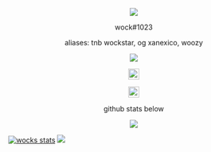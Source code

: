 <p align="center">  
<img src="https://cdn.discordapp.com/attachments/957091144133652480/959281702671372399/roses.gif">
</p>

<p align="center">
wock#1023
  </p>
  
<p align="center">
aliases: tnb wockstar, og xanexico, woozy
  </p>
<p align="center">
  <img src="https://discord.c99.nl/widget/theme-5/785063723982520321.png">
  </p>
<p align="center">
<a href="https://discord.gg/barclays">
  <img align="center" alt="cord server" width="22px" src="https://raw.githubusercontent.com/peterthehan/peterthehan/master/assets/discord.svg" />
</a>
<p align="center">
<a href="https://wock.ml">
  <img align="center" alt="wocks website" width="22px" src="https://cdn.discordapp.com/attachments/946621309574590524/959287929438613514/geng.gif" />
</a>
<p align="center">
    github stats below
    </p>
    
<p align="center">  
<img src="https://komarev.com/ghpvc/?username=doindrugseveryday&color=grey">
</p>

[![wocks stats](https://github-readme-stats.vercel.app/api?username=doindrugseveryday)](https://github.com/doindrugseveryday/github-readme-stats)
![](https://github.com//github-stats/blob/master/generated/languages.svg)
